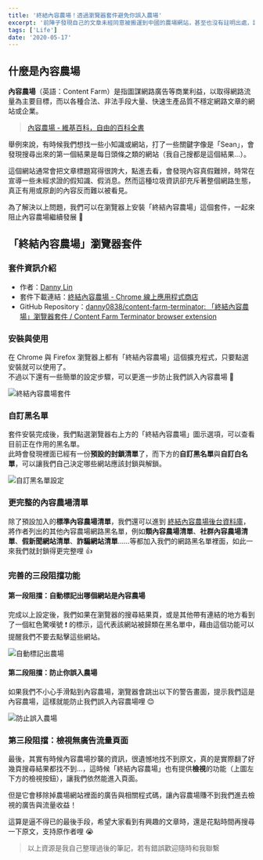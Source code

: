 ```yaml
---
title: '終結內容農場！透過瀏覽器套件避免你誤入農場'
excerpt: '前陣子發現自己的文章未經同意被搬運到中國的農場網站，甚至也沒有註明出處，讓我開始重視內容農場的問題，最近也發現了一個瀏覽器套件可以幫忙抵制內容農場發展，結果安裝後發現搜尋結果一堆農場哈哈。'
tags: ['Life']
date: '2020-05-17'
---
```


## 什麼是內容農場

**內容農場**（英語：Content Farm）是指圖謀網路廣告等商業利益，以取得網路流量為主要目標，而以各種合法、非法手段大量、快速生產品質不穩定網路文章的網站或企業。

> [內容農場 - 維基百科，自由的百科全書](https://zh.wikipedia.org/wiki/%E5%85%A7%E5%AE%B9%E8%BE%B2%E5%A0%B4)

舉例來說，有時候我們想找一些小知識或網站，打了一些關鍵字像是「Sean」，會發現搜尋出來的第一個結果是每日頭條之類的網站（我自己搜都是這個結果…）。

這個網站通常會把文章標題寫得很誇大，點進去看，會發現內容真假難辨，時常在宣導一些未經求證的假知識、假消息。然而這種垃圾資訊卻充斥著整個網路生態，真正有用或原創的內容反而難以被看見。

為了解決以上問題，我們可以在瀏覽器上安裝「終結內容農場」這個套件，一起來阻止內容農場繼續發展 🙏

## 「終結內容農場」瀏覽器套件

### 套件資訊介紹

- 作者：[Danny Lin](https://github.com/danny0838)
- 套件下載連結：[終結內容農場 - Chrome 線上應用程式商店](https://chrome.google.com/webstore/detail/content-farm-terminator/lcghoajegeldpfkfaejegfobkapnemjl?hl=zh-TW)
- GitHub Repository：[danny0838/content-farm-terminator: 「終結內容農場」瀏覽器套件 / Content Farm Terminator browser extension](https://github.com/danny0838/content-farm-terminator)

### 安裝與使用

在 Chrome 與 Firefox 瀏覽器上都有「終結內容農場」這個擴充程式，只要點選安裝就可以使用了。  
不過以下還有一些簡單的設定步驟，可以更進一步防止我們誤入內容農場 💪

![終結內容農場套件](https://i.imgur.com/eGbjaPQ.png)

### 自訂黑名單

套件安裝完成後，我們點選瀏覽器右上方的「終結內容農場」圖示選項，可以查看目前正在作用的黑名單。  
此時會發現裡面已經有一份**預設的封鎖清單**了，而下方的**自訂黑名單**與**自訂白名單**，可以讓我們自己決定哪些網站應該封鎖與解鎖。

![自訂黑名單設定](https://i.imgur.com/ToygZzP.png)

### 更完整的內容農場清單

除了預設加入的**標準內容農場清單**，我們還可以進到 [終結內容農場後台資料庫](https://github.com/danny0838/content-farm-terminator/tree/gh-pages)，將作者列出的其他內容農場網路黑名單，例如**類內容農場清單**、**社群內容農場清單**、**假新聞網站清單**、**詐騙網站清單**……等都加入我們的網路黑名單裡面，如此一來我們就封鎖得更完整哩 👍

### 完善的三段阻擋功能

#### 第一段阻擋：自動標記出哪個網站是內容農場

完成以上設定後，我們如果在瀏覽器的搜尋結果頁，或是其他帶有連結的地方看到了一個紅色驚嘆號 ❗️ 的標示，這代表該網站被歸類在黑名單中，藉由這個功能可以提醒我們不要去點擊這些網站。

![自動標記出農場](https://i.imgur.com/IrF7NRF.png)

#### 第二段阻擋：防止你誤入農場

如果我們不小心手滑點到內容農場，瀏覽器會跳出以下的警告畫面，提示我們這是內容農場，這樣就能防止我們誤入內容農場哩 😊

![防止誤入農場](https://i.imgur.com/uyiPfHE.png)

### 第三段阻擋：檢視無廣告流量頁面

最後，其實有時候內容農場抄襲的資訊，很遺憾地找不到原文，真的是實際翻了好幾頁搜尋結果都找不到…，這時候「終結內容農場」也有提供**檢視**的功能（上圖左下方的檢視按鈕），讓我們依然能進入頁面。

但是它會移除掉農場網站裡面的廣告與相關程式碼，讓內容農場賺不到我們進去檢視的廣告與流量收益！

這算是逼不得已的最後手段，希望大家看到有興趣的文章時，還是花點時間再搜尋一下原文，支持原作者哩 😭

> 以上資源是我自己整理過後的筆記，若有錯誤歡迎隨時和我聯繫
